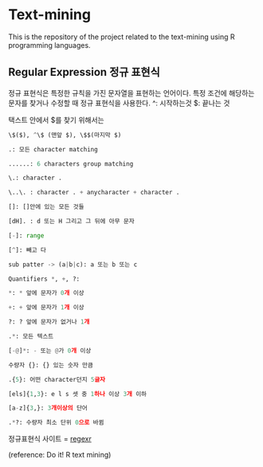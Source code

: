 # Text-mining
This is the repository of the project related to the text-mining using R programming languages.


## Regular Expression 정규 표현식
정규 표현식은 특정한 규칙을 가진 문자열을 표현하는 언어이다. 특정 조건에 해당하는 문자를 찾거나 수정할 때 정규 표현식을 사용한다. 
^: 시작하는것
$: 끝나는 것

택스트 안에서 $를 찾기 위해서는
```python
\$($), ^\$ (맨앞 $), \$$(마지막 $)
```

```python
.: 모든 character matching

......: 6 characters group matching

\.: character .

\..\. : character . + anycharacter + character .
```

```python
[]: []안에 있는 모든 것들

[dH]. : d 또는 H 그리고 그 뒤에 아무 문자

[-]: range

[^]: 빼고 다

sub patter -> (a|b|c): a 또는 b 또는 c
```
```python
Quantifiers *, +, ?:

*: * 앞에 문자가 0개 이상

+: + 앞에 문자가 1개 이상

?: ? 앞에 문자가 없거나 1개
```
```python
.*: 모든 텍스트

[-@]*: - 또는 @가 0개 이상
```
```python
수량자 {}: {} 있는 숫자 만큼

.{5}: 어떤 character던지 5글자

[els]{1,3}: e l s 셋 중 1하나 이상 3개 이하

[a-z]{3,}: 3개이상의 단어

.*?: 수량자 최소 단위 0으로 바뀜
```

정규표현식 사이트 = [regexr](gskinner.com/RegExr/)


(reference: Do it! R text mining)
